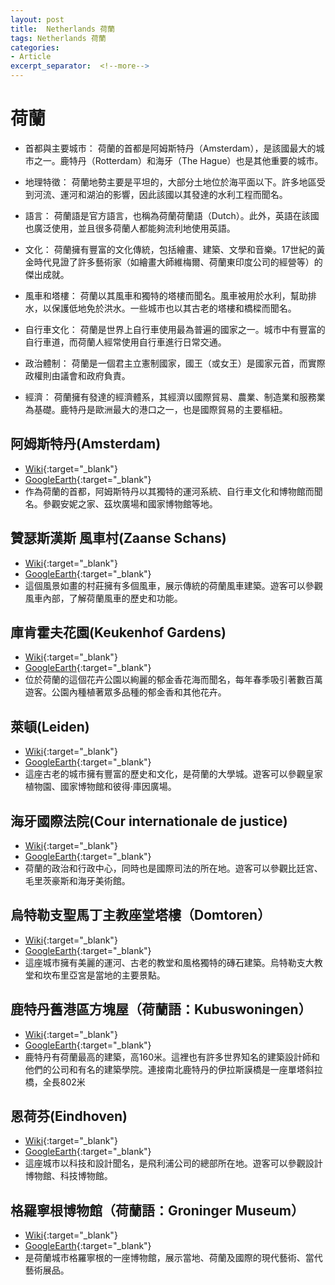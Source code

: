 ```yaml
---
layout: post
title:  Netherlands 荷蘭 
tags: Netherlands 荷蘭 
categories:
- Article
excerpt_separator:  <!--more-->
---
```

# 荷蘭
- 首都與主要城市： 荷蘭的首都是阿姆斯特丹（Amsterdam），是該國最大的城市之一。鹿特丹（Rotterdam）和海牙（The Hague）也是其他重要的城市。

- 地理特徵： 荷蘭地勢主要是平坦的，大部分土地位於海平面以下。許多地區受到河流、運河和湖泊的影響，因此該國以其發達的水利工程而聞名。

- 語言： 荷蘭語是官方語言，也稱為荷蘭荷蘭語（Dutch）。此外，英語在該國也廣泛使用，並且很多荷蘭人都能夠流利地使用英語。

- 文化： 荷蘭擁有豐富的文化傳統，包括繪畫、建築、文學和音樂。17世紀的黃金時代見證了許多藝術家（如繪畫大師維梅爾、荷蘭東印度公司的經營等）的傑出成就。

- 風車和塔樓： 荷蘭以其風車和獨特的塔樓而聞名。風車被用於水利，幫助排水，以保護低地免於洪水。一些城市也以其古老的塔樓和橋樑而聞名。

- 自行車文化： 荷蘭是世界上自行車使用最為普遍的國家之一。城市中有豐富的自行車道，而荷蘭人經常使用自行車進行日常交通。

- 政治體制： 荷蘭是一個君主立憲制國家，國王（或女王）是國家元首，而實際政權則由議會和政府負責。

- 經濟： 荷蘭擁有發達的經濟體系，其經濟以國際貿易、農業、制造業和服務業為基礎。鹿特丹是歐洲最大的港口之一，也是國際貿易的主要樞紐。

## 阿姆斯特丹(Amsterdam)
- [Wiki](https://zh.wikipedia.org/wiki/阿姆斯特丹 "Wiki"){:target="_blank"} 
- [GoogleEarth](https://earth.google.com/web/search/Amsterdam/@52.35466564,4.9039604,-0.22160948a,28401.22780173d,34.99999779y,0h,0t,0r/ "GoogleEarth"){:target="_blank"} 
- 作為荷蘭的首都，阿姆斯特丹以其獨特的運河系統、自行車文化和博物館而聞名。參觀安妮之家、茲坎廣場和國家博物館等地。

## 贊瑟斯漢斯 風車村(Zaanse Schans)
- [Wiki](https://zh.wikipedia.org/wiki/贊瑟斯漢斯 "Wiki"){:target="_blank"} 
- [GoogleEarth](https://earth.google.com/web/search/Zaanse+Schans/@52.47479515,4.81699835,-0.23213011a,1255.91011369d,34.99999872y,2.72361406h,50.65640287t,-0r/ "GoogleEarth"){:target="_blank"} 
- 這個風景如畫的村莊擁有多個風車，展示傳統的荷蘭風車建築。遊客可以參觀風車內部，了解荷蘭風車的歷史和功能。

## 庫肯霍夫花園(Keukenhof Gardens)
- [Wiki](https://zh.wikipedia.org/wiki/基庫肯霍夫 "Wiki"){:target="_blank"} 
- [GoogleEarth](https://earth.google.com/web/search/Keukenhof+Gardens/@52.26939669,4.54695942,1.98389939a,658.5677983d,35y,3.43803548h,37.84398863t,0r/ "GoogleEarth"){:target="_blank"} 
- 位於荷蘭的這個花卉公園以絢麗的郁金香花海而聞名，每年春季吸引著數百萬遊客。公園內種植著眾多品種的郁金香和其他花卉。

## 萊頓(Leiden)
- [Wiki](https://zh.wikipedia.org/wiki/萊頓 "Wiki"){:target="_blank"} 
- [GoogleEarth](https://earth.google.com/web/search/Utrecht/@52.15167339,4.48167836,3.51428974a,42905.30252306d,34.99561444y,0h,0t,0r/ "GoogleEarth"){:target="_blank"} 
- 這座古老的城市擁有豐富的歷史和文化，是荷蘭的大學城。遊客可以參觀皇家植物園、國家博物館和彼得·庫因廣場。

## 海牙國際法院(Cour internationale de justice)
- [Wiki](https://zh.wikipedia.org/wiki/海牙 "Wiki"){:target="_blank"} 
- [GoogleEarth](https://earth.google.com/web/search/%e5%9c%8b%e9%9a%9b%e6%b3%95%e9%99%a2/@52.0863514,4.2951913,14.95767744a,619.21123836d,35y,166.83660466h,45t,0r/ "GoogleEarth"){:target="_blank"} 
- 荷蘭的政治和行政中心，同時也是國際司法的所在地。遊客可以參觀比廷宮、毛里茨豪斯和海牙美術館。

## 烏特勒支聖馬丁主教座堂塔樓（Domtoren）
- [Wiki](https://zh.wikipedia.org/zh-tw/%E7%83%8F%E5%BE%B7%E5%8B%92%E6%94%AF%E8%81%96%E9%A6%AC%E4%B8%81%E4%B8%BB%E6%95%99%E5%BA%A7%E5%A0%82%E5%A1%94%E6%A8%93 "Wiki"){:target="_blank"} 
- [GoogleEarth](https://earth.google.com/web/search/%e7%83%8f%e7%89%b9%e5%8b%92%e6%94%af%e5%a4%a7%e6%95%99%e5%a0%82/@52.09057782,5.12142364,79.66458139a,726.79189641d,35y,6.76606442h,69.011657t,0r/ "GoogleEarth"){:target="_blank"} 
- 這座城市擁有美麗的運河、古老的教堂和風格獨特的磚石建築。烏特勒支大教堂和坎布里亞宮是當地的主要景點。

## 鹿特丹舊港區方塊屋（荷蘭語：Kubuswoningen）
- [Wiki](https://zh.wikipedia.org/zh-tw/%E6%96%B9%E5%A1%8A%E5%B1%8B "Wiki"){:target="_blank"} 
- [GoogleEarth](https://earth.google.com/web/search/%e6%ad%90%e6%b4%b2%e6%9c%80%e9%ab%98%e7%9a%84%e8%8d%89%e5%9d%aa%e5%bb%ba%e7%af%89/@51.92014021,4.49044576,15.7934079a,644.35603606d,35y,-1.31980158h,55.98572285t,0r/ "GoogleEarth"){:target="_blank"} 
- 鹿特丹有荷蘭最高的建築，高160米。這裡也有許多世界知名的建築設計師和他們的公司和有名的建築學院。連接南北鹿特丹的伊拉斯謨橋是一座單塔斜拉橋，全長802米

## 恩荷芬(Eindhoven)
- [Wiki](https://zh.wikipedia.org/wiki/恩荷芬 "Wiki"){:target="_blank"} 
- [GoogleEarth](https://earth.google.com/web/search/Eindhoven "GoogleEarth"){:target="_blank"} 
- 這座城市以科技和設計聞名，是飛利浦公司的總部所在地。遊客可以參觀設計博物館、科技博物館。

## 格羅寧根博物館（荷蘭語：Groninger Museum）
- [Wiki](https://zh.wikipedia.org/zh-tw/%E6%A0%BC%E7%BE%85%E5%AF%A7%E6%A0%B9%E5%8D%9A%E7%89%A9%E9%A4%A8 "Wiki"){:target="_blank"} 
- [GoogleEarth](https://earth.google.com/web/search/Groningen/@53.21208258,6.5660846,1.59966447a,295.82587559d,35y,0.43985091h,42.9886631t,-0r/ "GoogleEarth"){:target="_blank"} 
- 是荷蘭城市格羅寧根的一座博物館，展示當地、荷蘭及國際的現代藝術、當代藝術展品。

